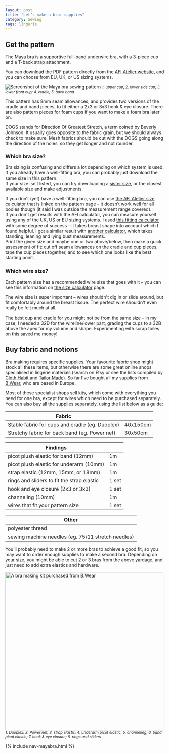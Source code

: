 ```yaml
---
layout: post
title: "Let’s make a bra: supplies"
category: Sewing
tags: lingerie
---
```


## Get the pattern

The Maya bra is a supportive full-band underwire bra, with a 3-piece cup and a T-back strap attachment.

You can download the PDF pattern directly from the [AFI Atelier website](https://afiatelier.com/allpatterns/maya-bra/), and you can choose from EU, UK, or US sizing systems.

<img src="https://res.cloudinary.com/duckgoesoink/image/upload/v1613857830/maya-bra-pattern_hdgckc.jpg" alt="Screenshot of the Maya bra sewing pattern">
<small><em>1. upper cup; 2. lower side cup; 3. lower front cup; 4. cradle; 5. back band</em></small>

This pattern has 8mm seam allowances, and provides two versions of the cradle and band pieces, to fit either a 2x3 or 3x3 hook & eye closure. There are also pattern pieces for foam cups if you want to make a foam bra later on.

DOGS stands for Direction Of Greatest Stretch, a term coined by Beverly Johnson. It usually goes opposite to the fabric grain, but we should always check to make sure. Mesh fabrics should be cut with the DOGS going along the direction of the holes, so they get longer and not rounder.

### Which bra size?

Bra sizing is confusing and differs a lot depending on which system is used. If you already have a well-fitting bra, you can probably just download the same size in this pattern. <br>
If your size isn’t listed, you can try downloading a [sister size](https://emeralderin.com/2019/08/how-to-sister-size-your-bra-pattern.html), or the closest available size and make adjustments.

If you don’t (yet) have a well-fitting bra, you can use [the AFI Atelier size calculator](https://afiatelier.com/patterns/bra-size-calculator/) that is linked on the pattern page – it doesn’t work well for all bodies though (it said I was outside the measurement range covered). <br>
If you don't get results with the AFI calculator, you can measure yourself using any of the UK, US or EU sizing systems. I used [this fitting calculator](https://bosombesties.com/pages/online-fitting) with some degree of success – it takes breast shape into account which I found helpful. I got a similar result with [another calculator](https://www.abrathatfits.org/calculator.php), which takes standing, leaning and lying bust measurements. <br>
Print the given size and maybe one or two above/below, then make a quick assessment of fit: cut off seam allowances on the cradle and cup pieces, tape the cup pieces together, and to see which one looks like the best starting point.

### Which wire size?

Each pattern size has a recommended wire size that goes with it – you can see this information on [the size calculator](https://afiatelier.com/patterns/bra-size-calculator/) page.

The wire size is super important – wires shouldn't dig in or slide around, but fit comfortably around the breast tissue. The perfect wire shouldn't even really be felt much at all.

The best cup and cradle for you might not be from the same size – in my case, I needed a 32D for the wireline/lower part, grading the cups to a 32B above the apex for my volume and shape. Experimenting with scrap toiles on this saved me money!

## Buy fabric and notions

Bra making requires specific supplies. Your favourite fabric shop might stock all these items, but otherwise there are some great online shops specialised in lingerie materials (search on Etsy or see the lists compiled by [Cloth Habit](https://clothhabit.com/bramaking-resources/) and [Tailor Made](https://tailormadeblog.com/where-to-buy-bra-making-supplies-online/)). So far I've bought all my supplies from [B.Wear](https://www.bwear.se/en/kits/kit-for-bras/non-stretch-kit/), who are based in Europe.

Most of these specialist shops sell kits, which come with everything you need for one bra, except for wires which need to be purchased separately. You can also buy all the supplies separately, using the list below as a guide:

| Fabric                                          |          |
| ----------------------------------------------- | -------- |
| Stable fabric for cups and cradle (eg. Duoplex) | 40x150cm |
| Stretchy fabric for back band (eg. Power net)   | 30x50cm  |

| Findings                                   |       |
| ------------------------------------------ | ----- |
| picot plush elastic for band (12mm)        | 1m    |
| picot plush elastic for underarm (10mm)    | 1m    |
| strap elastic (12mm, 15mm, or 18mm)        | 1m    |
| rings and sliders to fit the strap elastic | 1 set |
| hook and eye closure (2x3 or 3x3)          | 1 set |
| channeling (10mm)                          | 1m    |
| wires that fit your pattern size           | 1 set |

| Other                                              |
| -------------------------------------------------- |
| polyester thread                                   |
| sewing machine needles (eg. 75/11 stretch needles) |

You’ll probably need to make 2 or more bras to achieve a good fit, so you may want to order enough supplies to make a second bra. Depending on your size, you might be able to cut 2 or 3 bras from the above yardage, and just need to add extra elastics and hardware.

<img src="https://res.cloudinary.com/duckgoesoink/image/upload/v1613857830/bra-making-kit_xtfqas.jpg" alt="A bra making kit purchased from B.Wear" width="500">
<small><em>1. Duoplex; 2. Power net; 3. strap elastic; 4. underarm picot elastic; 5. channeling; 6. band picot elastic; 7. hook & eye closure; 8. rings and sliders</em></small>

{% include nav-mayabra.html %}
